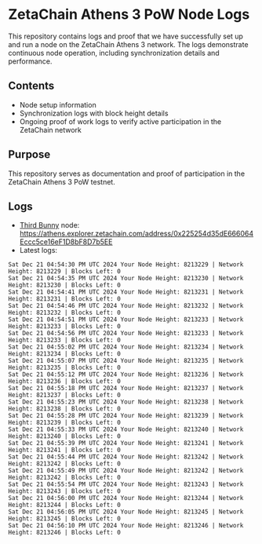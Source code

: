# ZetaChain Athens 3 PoW Node Logs
This repository contains logs and proof that we have successfully set up and run a node on the ZetaChain Athens 3 network. The logs demonstrate continuous node operation, including synchronization details and performance.

## Contents
- Node setup information
- Synchronization logs with block height details
- Ongoing proof of work logs to verify active participation in the ZetaChain network

## Purpose
This repository serves as documentation and proof of participation in the ZetaChain Athens 3 PoW testnet.

## Logs

- [Third Bunny](https://thirdbunny.xyz/) node: https://athens.explorer.zetachain.com/address/0x225254d35dE666064Eccc5ce16eF1D8bF8D7b5EE
- Latest logs:
```
Sat Dec 21 04:54:30 PM UTC 2024 Your Node Height: 8213229 | Network Height: 8213229 | Blocks Left: 0
Sat Dec 21 04:54:35 PM UTC 2024 Your Node Height: 8213230 | Network Height: 8213230 | Blocks Left: 0
Sat Dec 21 04:54:41 PM UTC 2024 Your Node Height: 8213231 | Network Height: 8213231 | Blocks Left: 0
Sat Dec 21 04:54:46 PM UTC 2024 Your Node Height: 8213232 | Network Height: 8213232 | Blocks Left: 0
Sat Dec 21 04:54:51 PM UTC 2024 Your Node Height: 8213233 | Network Height: 8213233 | Blocks Left: 0
Sat Dec 21 04:54:56 PM UTC 2024 Your Node Height: 8213233 | Network Height: 8213233 | Blocks Left: 0
Sat Dec 21 04:55:02 PM UTC 2024 Your Node Height: 8213234 | Network Height: 8213234 | Blocks Left: 0
Sat Dec 21 04:55:07 PM UTC 2024 Your Node Height: 8213235 | Network Height: 8213235 | Blocks Left: 0
Sat Dec 21 04:55:12 PM UTC 2024 Your Node Height: 8213236 | Network Height: 8213236 | Blocks Left: 0
Sat Dec 21 04:55:18 PM UTC 2024 Your Node Height: 8213237 | Network Height: 8213237 | Blocks Left: 0
Sat Dec 21 04:55:23 PM UTC 2024 Your Node Height: 8213238 | Network Height: 8213238 | Blocks Left: 0
Sat Dec 21 04:55:28 PM UTC 2024 Your Node Height: 8213239 | Network Height: 8213239 | Blocks Left: 0
Sat Dec 21 04:55:33 PM UTC 2024 Your Node Height: 8213240 | Network Height: 8213240 | Blocks Left: 0
Sat Dec 21 04:55:39 PM UTC 2024 Your Node Height: 8213241 | Network Height: 8213241 | Blocks Left: 0
Sat Dec 21 04:55:44 PM UTC 2024 Your Node Height: 8213242 | Network Height: 8213242 | Blocks Left: 0
Sat Dec 21 04:55:49 PM UTC 2024 Your Node Height: 8213242 | Network Height: 8213242 | Blocks Left: 0
Sat Dec 21 04:55:54 PM UTC 2024 Your Node Height: 8213243 | Network Height: 8213243 | Blocks Left: 0
Sat Dec 21 04:56:00 PM UTC 2024 Your Node Height: 8213244 | Network Height: 8213244 | Blocks Left: 0
Sat Dec 21 04:56:05 PM UTC 2024 Your Node Height: 8213245 | Network Height: 8213245 | Blocks Left: 0
Sat Dec 21 04:56:10 PM UTC 2024 Your Node Height: 8213246 | Network Height: 8213246 | Blocks Left: 0
```
